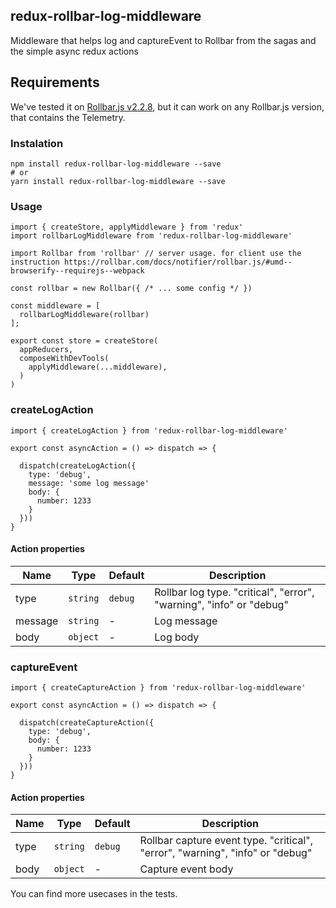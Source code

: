 
## redux-rollbar-log-middleware

Middleware that helps log and captureEvent to Rollbar from the sagas and the simple async redux actions

## Requirements

We've tested it on [Rollbar.js v2.2.8](https://github.com/rollbar/rollbar.js/releases/tag/v2.2.8), but it can work on any Rollbar.js version, that contains the Telemetry.

### Instalation

```
npm install redux-rollbar-log-middleware --save
# or
yarn install redux-rollbar-log-middleware --save
```

### Usage

```
import { createStore, applyMiddleware } from 'redux'
import rollbarLogMiddleware from 'redux-rollbar-log-middleware'

import Rollbar from 'rollbar' // server usage. for client use the instruction https://rollbar.com/docs/notifier/rollbar.js/#umd--browserify--requirejs--webpack

const rollbar = new Rollbar({ /* ... some config */ })

const middleware = [
  rollbarLogMiddleware(rollbar)
];

export const store = createStore(
  appReducers,
  composeWithDevTools(
    applyMiddleware(...middleware),
  )
)
```

### createLogAction

```
import { createLogAction } from 'redux-rollbar-log-middleware'

export const asyncAction = () => dispatch => {

  dispatch(createLogAction({
    type: 'debug',
    message: 'some log message'
    body: {
      number: 1233
    }
  }))
}

```
#### Action properties

| Name | Type | Default | Description |
| -    | -    | -       | -           |
| type | `string` | `debug` | Rollbar log type. "critical", "error", "warning", "info" or "debug" |
| message | `string` | - | Log message |
| body | `object` | - | Log body |


### captureEvent


```
import { createCaptureAction } from 'redux-rollbar-log-middleware'

export const asyncAction = () => dispatch => {

  dispatch(createCaptureAction({
    type: 'debug',
    body: {
      number: 1233
    }
  }))
}

```
#### Action properties

| Name | Type | Default | Description |
| -    | -    | -       | -           |
| type | `string` | `debug` | Rollbar capture event type. "critical", "error", "warning", "info" or "debug" |
| body | `object` | - | Capture event body |


You can find more usecases in the tests.
